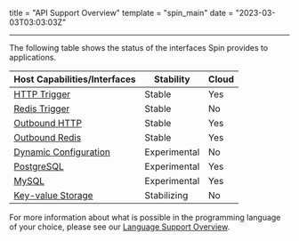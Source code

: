 title = "API Support Overview"
template = "spin_main"
date = "2023-03-03T03:03:03Z"

---

The following table shows the status of the interfaces Spin provides to applications.

| Host Capabilities/Interfaces           | Stability  |    Cloud    |
|----------------------------------------|----------|-------|
| [HTTP Trigger](https://developer.fermyon.com/spin/http-trigger)                          | Stable   | Yes   |
| [Redis Trigger](https://developer.fermyon.com/spin/redis-trigger)                         | Stable   | No  |
| [Outbound HTTP](https://developer.fermyon.com/spin/http-outbound)                          | Stable   | Yes   |
| [Outbound Redis](https://developer.fermyon.com/spin/redis-outbound)                         | Stable  | Yes   |
| [Dynamic Configuration](https://developer.fermyon.com/spin/dynamic-configuration)                         | Experimental | No |
| [PostgreSQL](https://developer.fermyon.com/spin/rdbms-storage)                             | Experimental | Yes |
| [MySQL](https://developer.fermyon.com/spin/rdbms-storage)                                  | Experimental | Yes |
| [Key-value Storage](https://developer.fermyon.com/spin/kv-store.md)                      | Stabilizing | No |

For more information about what is possible in the programming language of your choice, please see our [Language Support Overview](https://developer.fermyon.com/spin/language-support-overview).
